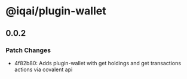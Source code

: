 # @iqai/plugin-wallet

## 0.0.2

### Patch Changes

- 4f82b80: Adds plugin-wallet with get holdings and get transactions actions via covalent api
